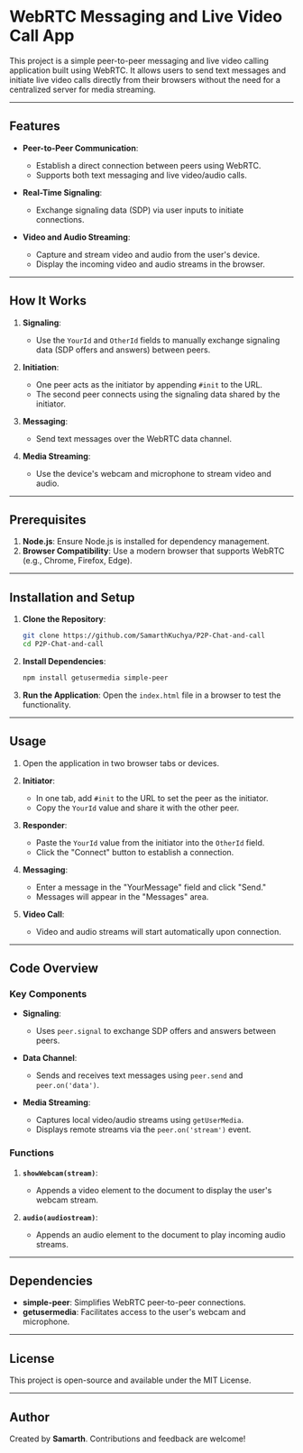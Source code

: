 # WebRTC Messaging and Live Video Call App

This project is a simple peer-to-peer messaging and live video calling application built using WebRTC. It allows users to send text messages and initiate live video calls directly from their browsers without the need for a centralized server for media streaming.

---

## Features

- **Peer-to-Peer Communication**:
  - Establish a direct connection between peers using WebRTC.
  - Supports both text messaging and live video/audio calls.

- **Real-Time Signaling**:
  - Exchange signaling data (SDP) via user inputs to initiate connections.

- **Video and Audio Streaming**:
  - Capture and stream video and audio from the user's device.
  - Display the incoming video and audio streams in the browser.

---

## How It Works

1. **Signaling**:
   - Use the `YourId` and `OtherId` fields to manually exchange signaling data (SDP offers and answers) between peers.

2. **Initiation**:
   - One peer acts as the initiator by appending `#init` to the URL.
   - The second peer connects using the signaling data shared by the initiator.

3. **Messaging**:
   - Send text messages over the WebRTC data channel.

4. **Media Streaming**:
   - Use the device's webcam and microphone to stream video and audio.

---

## Prerequisites

1. **Node.js**: Ensure Node.js is installed for dependency management.
2. **Browser Compatibility**: Use a modern browser that supports WebRTC (e.g., Chrome, Firefox, Edge).

---

## Installation and Setup

1. **Clone the Repository**:
   ```bash
   git clone https://github.com/SamarthKuchya/P2P-Chat-and-call
   cd P2P-Chat-and-call
   ```

2. **Install Dependencies**:
   ```bash
   npm install getusermedia simple-peer
   ```

3. **Run the Application**:
   Open the `index.html` file in a browser to test the functionality.

---

## Usage

1. Open the application in two browser tabs or devices.
2. **Initiator**:
   - In one tab, add `#init` to the URL to set the peer as the initiator.
   - Copy the `YourId` value and share it with the other peer.

3. **Responder**:
   - Paste the `YourId` value from the initiator into the `OtherId` field.
   - Click the "Connect" button to establish a connection.

4. **Messaging**:
   - Enter a message in the "YourMessage" field and click "Send."
   - Messages will appear in the "Messages" area.

5. **Video Call**:
   - Video and audio streams will start automatically upon connection.

---

## Code Overview

### Key Components

- **Signaling**:
  - Uses `peer.signal` to exchange SDP offers and answers between peers.

- **Data Channel**:
  - Sends and receives text messages using `peer.send` and `peer.on('data')`.

- **Media Streaming**:
  - Captures local video/audio streams using `getUserMedia`.
  - Displays remote streams via the `peer.on('stream')` event.

### Functions

1. **`showWebcam(stream)`**:
   - Appends a video element to the document to display the user's webcam stream.

2. **`audio(audiostream)`**:
   - Appends an audio element to the document to play incoming audio streams.

---

## Dependencies

- **simple-peer**: Simplifies WebRTC peer-to-peer connections.
- **getusermedia**: Facilitates access to the user's webcam and microphone.

---

## License
This project is open-source and available under the MIT License.

---

## Author
Created by **Samarth**. Contributions and feedback are welcome!


